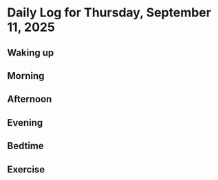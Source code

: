 # Daily Log for Thursday, September 11, 2025

## Waking up

## Morning

## Afternoon

## Evening

## Bedtime

## Exercise
